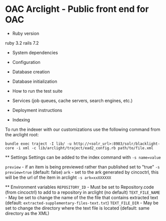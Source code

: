 # OAC Arclight - Public front end for OAC

* Ruby version

ruby 3.2
rails 7.2

* System dependencies

* Configuration

* Database creation

* Database initialization

* How to run the test suite

* Services (job queues, cache servers, search engines, etc.)

* Deployment instructions

* Indexing

To run the indexer with our customizations use the following command from the arclight root:

```
bundle exec traject -I lib/ -u http://<solr_url>:8983/solr/blacklight-core -i xml -c lib/arclight/traject/ead2_config.rb path/to/file.xml
```
** Settings
Settings can be added to the index command with `-s name=value`

`preview` - if an item is being previewed rather than published set to "true" `-s preview=true` (default: false)
`ark` - set to the ark generated by cincoctrl, this will be the url of the item in arclight `-s ark=xxXXXXXX`

** Environment variables
`REPOSITORY_ID` - Must be set to Repository.code (from cincoctrl) to add to a repository in arclight (no default)
`TEXT_FILE_NAME` - May be set to change the name of the the file that contains extracted text (default: `extracted-supplementary-files-text.txt`)
`TEXT_FILE_DIR` - May be set to change the directory where the text file is located (default: same directory as the XML)
